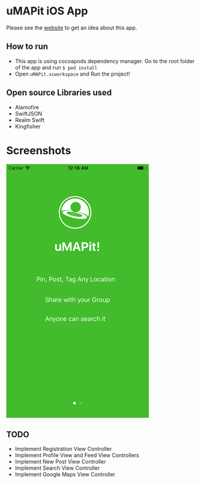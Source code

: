 # uMAPit iOS App

Please see the [website](http://www.umapit.co) to get an idea about this app.

## How to run

- This app is using cocoapods dependency manager. Go to the root folder of the app and run `$ pod install`
- Open `uMAPit.xcworkspace` and Run the project! 

## Open source Libraries used

- Alamofire
- SwiftJSON
- Realm Swift
- Kingfisher


# Screenshots

![Landing Screen](images/landing.png)


## TODO

- Implement Registration View Controller
- Implement Profile View and Feed View Controllers
- Implement New Post View Controller
- Implement Search View Controller
- Implement Google Maps View Controller
